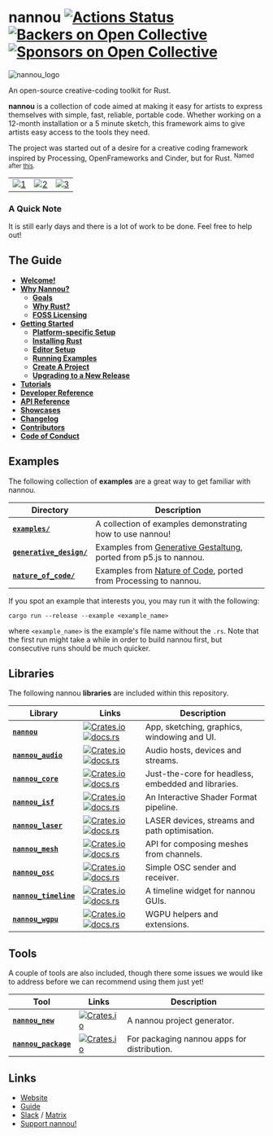 # nannou [![Actions Status](https://github.com/nannou-org/nannou/workflows/nannou/badge.svg)](https://github.com/nannou-org/nannou/actions) [![Backers on Open Collective](https://opencollective.com/nannou/backers/badge.svg)](https://guide.nannou.cc/contributors.html#backers) [![Sponsors on Open Collective](https://opencollective.com/nannou/sponsors/badge.svg)](https://guide.nannou.cc/contributors.html#sponsors)

![nannou_logo](https://i.imgur.com/1ldLFfj.png)

An open-source creative-coding toolkit for Rust.

**nannou** is a collection of code aimed at making it easy for artists to
express themselves with simple, fast, reliable, portable code.  Whether working
on a 12-month installation or a 5 minute sketch, this framework aims to
give artists easy access to the tools they need.

The project was started out of a desire for a creative coding framework inspired
by Processing, OpenFrameworks and Cinder, but for Rust. <sup>Named after
[this](https://www.youtube.com/watch?v=A-Pkx37kYf4).</sup>

|     |     |     |
| --- |:---:| ---:|
| [![1](https://i.imgur.com/kPn91tW.gif)](https://github.com/nannou-org/nannou/blob/master/examples/draw/draw_polygon.rs) | [![2](https://i.imgur.com/gaiWHZX.gif)](https://github.com/nannou-org/nannou/blob/master/examples/ui/simple_ui.rs) | [![3](https://i.imgur.com/lm4RI4N.gif)](https://github.com/nannou-org/nannou/blob/master/examples/draw/draw_polyline.rs) |

### A Quick Note

It is still early days and there is a lot of work to be done. Feel free to help out!

## The Guide

- [**Welcome!**](https://www.guide.nannou.cc/)
- [**Why Nannou?**](https://www.guide.nannou.cc/why_nannou.html)
  - [**Goals**](https://www.guide.nannou.cc/why_nannou.html#goals)
  - [**Why Rust?**](https://www.guide.nannou.cc/why_nannou.html#why-rust)
  - [**FOSS Licensing**](https://guide.nannou.cc/why_nannou.html#why-the-apachemit-dual-licensing)
- [**Getting Started**](https://www.guide.nannou.cc/getting_started.html)
  - [**Platform-specific Setup**](https://www.guide.nannou.cc/getting_started/platform-specific_setup.html)
  - [**Installing Rust**](https://www.guide.nannou.cc/getting_started/installing_rust.html)
  - [**Editor Setup**](https://www.guide.nannou.cc/getting_started/editor_setup.html)
  - [**Running Examples**](https://www.guide.nannou.cc/getting_started/running_examples.html)
  - [**Create A Project**](https://www.guide.nannou.cc/getting_started/create_a_project.html)
  - [**Upgrading to a New Release**](https://guide.nannou.cc/getting_started/upgrading.html)
- [**Tutorials**](https://www.guide.nannou.cc/tutorials.html)
- [**Developer Reference**](https://www.guide.nannou.cc/developer_reference.html)
- [**API Reference**](https://www.guide.nannou.cc/api_reference.html)
- [**Showcases**](https://www.guide.nannou.cc/showcases.html)
- [**Changelog**](https://www.guide.nannou.cc/changelog.html)
- [**Contributors**](https://www.guide.nannou.cc/contributors.html)
- [**Code of Conduct**](https://guide.nannou.cc/code_of_conduct.html)

## Examples

The following collection of **examples** are a great way to get familiar with nannou.

| **Directory** | **Description** |
| --- | --- |
| [**`examples/`**](./examples) | A collection of examples demonstrating how to use nannou! |
| [**`generative_design/`**](./generative_design) | Examples from [Generative Gestaltung](http://www.generative-gestaltung.de/), ported from p5.js to nannou. |
| [**`nature_of_code/`**](./nature_of_code) | Examples from [Nature of Code](https://natureofcode.com/), ported from Processing to nannou. |

If you spot an example that interests you, you may run it with the following:

```
cargo run --release --example <example_name>
```

where `<example_name>` is the example's file name without the `.rs`. Note that
the first run might take a while in order to build nannou first, but consecutive
runs should be much quicker.

## Libraries

The following nannou **libraries** are included within this repository.

| **Library** | **Links** | **Description** |
| --- | --- | --- |
| [**`nannou`**](./nannou) | [![Crates.io](https://img.shields.io/crates/v/nannou.svg)](https://crates.io/crates/nannou) [![docs.rs](https://docs.rs/nannou/badge.svg)](https://docs.rs/nannou/) | App, sketching, graphics, windowing and UI. |
| [**`nannou_audio`**](./nannou_audio) | [![Crates.io](https://img.shields.io/crates/v/nannou_audio.svg)](https://crates.io/crates/nannou_audio) [![docs.rs](https://docs.rs/nannou_audio/badge.svg)](https://docs.rs/nannou_audio/) | Audio hosts, devices and streams. |
| [**`nannou_core`**](./nannou_core) | [![Crates.io](https://img.shields.io/crates/v/nannou_core.svg)](https://crates.io/crates/nannou_core) [![docs.rs](https://docs.rs/nannou_core/badge.svg)](https://docs.rs/nannou_core/) | Just-the-core for headless, embedded and libraries. |
| [**`nannou_isf`**](./nannou_isf) | [![Crates.io](https://img.shields.io/crates/v/nannou_isf.svg)](https://crates.io/crates/nannou_isf) [![docs.rs](https://docs.rs/nannou_isf/badge.svg)](https://docs.rs/nannou_isf/) | An Interactive Shader Format pipeline. |
| [**`nannou_laser`**](./nannou_laser) | [![Crates.io](https://img.shields.io/crates/v/nannou_laser.svg)](https://crates.io/crates/nannou_laser) [![docs.rs](https://docs.rs/nannou_laser/badge.svg)](https://docs.rs/nannou_laser/) | LASER devices, streams and path optimisation. |
| [**`nannou_mesh`**](./nannou_mesh) | [![Crates.io](https://img.shields.io/crates/v/nannou_mesh.svg)](https://crates.io/crates/nannou_mesh) [![docs.rs](https://docs.rs/nannou_mesh/badge.svg)](https://docs.rs/nannou_mesh/) | API for composing meshes from channels. |
| [**`nannou_osc`**](./nannou_osc) | [![Crates.io](https://img.shields.io/crates/v/nannou_osc.svg)](https://crates.io/crates/nannou_osc) [![docs.rs](https://docs.rs/nannou_osc/badge.svg)](https://docs.rs/nannou_osc/) | Simple OSC sender and receiver. |
| [**`nannou_timeline`**](./nannou_timeline) | [![Crates.io](https://img.shields.io/crates/v/nannou_timeline.svg)](https://crates.io/crates/nannou_timeline) [![docs.rs](https://docs.rs/nannou_timeline/badge.svg)](https://docs.rs/nannou_timeline/) | A timeline widget for nannou GUIs. |
| [**`nannou_wgpu`**](./nannou_wgpu) | [![Crates.io](https://img.shields.io/crates/v/nannou_wgpu.svg)](https://crates.io/crates/nannou_wgpu) [![docs.rs](https://docs.rs/nannou_wgpu/badge.svg)](https://docs.rs/nannou_wgpu/) | WGPU helpers and extensions. |

## Tools

A couple of tools are also included, though there some issues we would like to
address before we can recommend using them just yet!

| **Tool** | **Links** | **Description** |
| --- | --- | --- |
| [**`nannou_new`**](./nannou_new) | [![Crates.io](https://img.shields.io/crates/v/nannou_new.svg)](https://crates.io/crates/nannou_new) | A nannou project generator. |
| [**`nannou_package`**](./nannou_package) | [![Crates.io](https://img.shields.io/crates/v/nannou_package.svg)](https://crates.io/crates/nannou_package) | For packaging nannou apps for distribution. |

## Links

- [Website](https://www.nannou.cc/)
- [Guide](https://www.guide.nannou.cc/)
- [Slack](https://communityinviter.com/apps/nannou/nannou-slack) / [Matrix](https://matrix.to/#/+nannou:matrix.org)
- [Support nannou!](https://opencollective.com/nannou)
